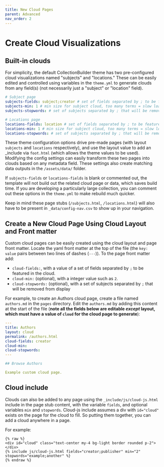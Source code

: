 ```yaml
---
title: New Cloud Pages
parent: Advanced
nav_order: 2
---
```


# Create Cloud Visualizations

## Built-in clouds

For simplicity, the default CollectionBuilder theme has two pre-configured cloud visualizations named "subjects" and "locations." 
These can be easily edited and controlled using variables in the `theme.yml` to generate clouds from any field(s) (not necessarily just a "subject" or "location" field). 

```yaml
# Subject page
subjects-fields: subject;creator # set of fields separated by ; to be featured in the cloud
subjects-min: 1 # min size for subject cloud, too many terms = slow load time!
subjects-stopwords: # set of subjects separated by ; that will be removed from display, e.g. boxers;boxing

# Locations page
locations-fields: location # set of fields separated by ; to be featured in the cloud
locations-min: 1 # min size for subject cloud, too many terms = slow load time!
locations-stopwords: # set of subjects separated by ; that will be removed from display, e.g. boxers;boxing
```

These theme configuration options drive pre-made pages (with layout `subjects` and `locations` respectively), and use the layout value to add an _include via `foot.html` (which allows the theme values to be used).
Modifying the config settings can easily transform these two pages into clouds based on any metadata field.
These settings also create matching data outputs in the `/assets/data/` folder.

If `subjects-fields` or `locations-fields` is blank or commented out, the template will not build out the related cloud page or data, which saves build time. 
If you are developing a particularly large collection, you can comment out these options in the `theme.yml` to make rebuild much quicker. 

Keep in mind these page stubs (`/subjects.html`, `/locations.html`) will also have to be present in `_data/config-nav.csv` to show up in your navigation. 

## Create a New Cloud Page Using Cloud Layout and Front matter

Custom cloud pages can be easily created using the cloud layout and page front matter.
Locate the yaml front matter at the top of the file (the `key: value` pairs between two lines of dashes (`---`)).
To the page front matter add: 

- `cloud-fields:`, with a value of a set of fields separated by `;` to be featured in the cloud.
- `cloud-min:` (optional), with a integer value such as `2`.
- `cloud-stopwords:` (optional), with a set of subjects separated by `;` that will be removed from display

For example, to create an Authors cloud page, create a file named `authors.md` in the `pages` directory. 
Edit the `authors.md` by adding this content at the start of the file (**note all the fields below are editable *except* layout, which must have a value of `cloud` for the cloud page to generate**):

```yaml
---
title: Authors
layout: cloud
permalink: /authors.html
cloud-fields: creator
cloud-min: 
cloud-stopwords:
---

## Browse Authors

Example custom cloud page.
```

## Cloud include 

Clouds can also be added to any page using the `_include/js/cloud-js.html` include in the page stub content, with the variable `fields`, and optional variables `min` and `stopwords`. 
Cloud-js include assumes a div with `id="cloud"` exists on the page for the cloud to fill.
So putting them together, you can add a cloud anywhere in a page.

For example:

```
{% raw %}
<div id="cloud" class="text-center my-4 bg-light border rounded p-2"></div>
{% include js/cloud-js.html fields="creator;publisher" min="2" stopwords="example;another" %}
{% endraw %}
```